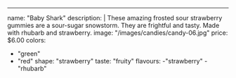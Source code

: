 ---
name: "Baby Shark"
description: |
  These amazing frosted sour strawberry gummies are a sour-sugar snowstorm. They are frightful and tasty. Made with rhubarb and strawberry.
image: "/images/candies/candy-06.jpg"
price: $6.00
colors:
  - "green"
  - "red"
shape: "strawberry"
taste: "fruity"
flavours:
  -"strawberry"
  -"rhubarb"
